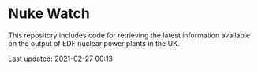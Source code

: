 # Nuke Watch

This repository includes code for retrieving the latest information available on the output of EDF nuclear power plants in the UK.

Last updated: 2021-02-27 00:13
